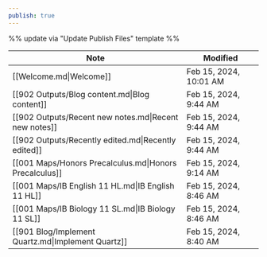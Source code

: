 ```yaml
---
publish: true
---
```


%% update via "Update Publish Files" template %% 

| Note                                                   | Modified               |
| ------------------------------------------------------ | ---------------------- |
| [[Welcome.md\|Welcome]]                                | Feb 15, 2024, 10:01 AM |
| [[902 Outputs/Blog content.md\|Blog content]]          | Feb 15, 2024, 9:44 AM  |
| [[902 Outputs/Recent new notes.md\|Recent new notes]]  | Feb 15, 2024, 9:44 AM  |
| [[902 Outputs/Recently edited.md\|Recently edited]]    | Feb 15, 2024, 9:44 AM  |
| [[001 Maps/Honors Precalculus.md\|Honors Precalculus]] | Feb 15, 2024, 9:14 AM  |
| [[001 Maps/IB English 11 HL.md\|IB English 11 HL]]     | Feb 15, 2024, 8:46 AM  |
| [[001 Maps/IB Biology 11 SL.md\|IB Biology 11 SL]]     | Feb 15, 2024, 8:46 AM  |
| [[901 Blog/Implement Quartz.md\|Implement Quartz]]     | Feb 15, 2024, 8:40 AM  |
